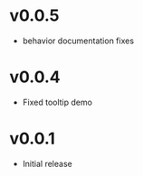 v0.0.5
==================
* behavior documentation fixes

v0.0.4
==================
* Fixed tooltip demo

v0.0.1
==================
* Initial release
